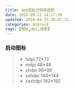 ```yaml
---
title: app图标分辨率适配
date: 2016-09-21 14:17:36
updated: 2018-04-25 20:47:32categories: Android
tags: [图标,dpi,适配]
---
```

### 启动图标
>* hdpi   72*72
>* mdpi   48*48
>* xhdpi  96*96
>* xxhdpi 144*144
>* xxxhdpi 192*192